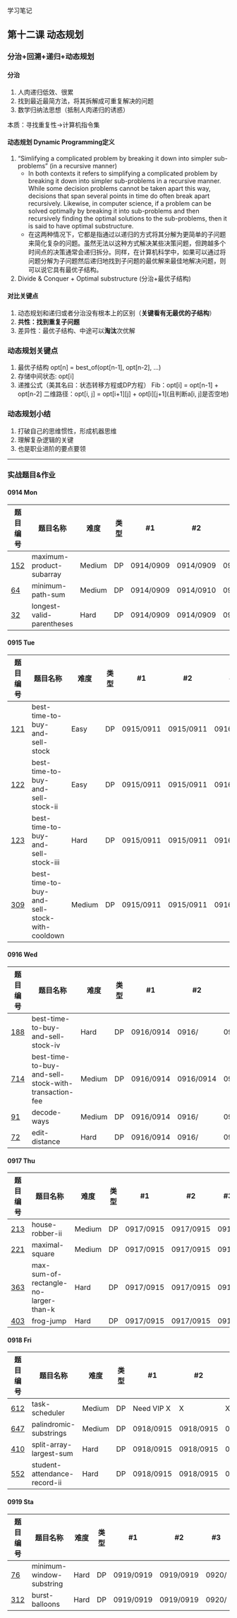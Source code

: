 学习笔记

## 第十二课 动态规划

### 分治+回溯+递归+动态规划

#### 分治
1. 人肉递归低效、很累
2. 找到最近最简方法，将其拆解成可重复解决的问题
3. 数学归纳法思想（抵制人肉递归的诱惑）

本质：寻找重复性->计算机指令集

#### 动态规划 Dynamic Programming定义
1. “Simlifying a complicated problem by breaking it down into simpler sub-problems” (in a recursive manner)
   - In both contexts it refers to simplifying a complicated problem by breaking it down into simpler sub-problems in a recursive manner. While some decision problems cannot be taken apart this way, decisions that span several points in time do often break apart recursively. Likewise, in computer science, if a problem can be solved optimally by breaking it into sub-problems and then recursively finding the optimal solutions to the sub-problems, then it is said to have optimal substructure.
   - 在这两种情况下，它都是指通过以递归的方式将其分解为更简单的子问题来简化复杂的问题。虽然无法以这种方式解决某些决策问题，但跨越多个时间点的决策通常会递归拆分。同样，在计算机科学中，如果可以通过将问题分解为子问题然后递归地找到子问题的最优解来最佳地解决问题，则可以说它具有最优子结构。
2. Divide & Conquer + Optimal substructure (分治+最优子结构)

#### 对比关键点
1. 动态规划和递归或者分治没有根本上的区别（**关键看有无最优的子结构**）
2. **共性：找到重复子问题**
3. 差异性：最优子结构、中途可以**淘汰**次优解

### 动态规划关键点
1. 最优子结构 opt[n] = best_of(opt[n-1], opt[n-2], ...)
2. 存储中间状态: opt[i]
3. 递推公式（美其名曰：状态转移方程或DP方程）
 Fib：opt[i] = opt[n-1] + opt[n-2]
 二维路径：opt[i, j] = opt[i+1][j] + opt[i][j+1](且判断a[i, j]是否空地)
 
### 动态规划小结
1. 打破自己的思维惯性，形成机器思维
2. 理解复杂逻辑的关键
3. 也是职业进阶的要点要领

---

### 实战题目&作业

#### 0914 Mon
|题目编号| 题目名称   | 难度  | 类型 | #1  | #2 | #3 | #4 | #5  |
|------ | ----      | ---- | ----|----                |----  |----  |----| ---- |
|[152](https://leetcode.com/problems/maximum-product-subarray/)|maximum-product-subarray |Medium|DP|0914/0909|0914/0909|0915/0915|0922/ | |
|[64](https://leetcode.com/problems/minimum-path-sum/)         |minimum-path-sum         |Medium|DP|0914/0909|0914/0910|0915/0915|0922/ | |
|[32](https://leetcode.com/problems/longest-valid-parentheses/)|longest-valid-parentheses|Hard  |DP|0914/0909|0914/0909|0915/0915|0922/ | |

#### 0915 Tue
|题目编号| 题目名称   | 难度  | 类型 | #1  | #2 | #3 | #4 | #5  |
|------ | ----      | ---- | ----|----                |----  |----  |----| ---- |
|[121](https://leetcode.com/problems/best-time-to-buy-and-sell-stock/)    |best-time-to-buy-and-sell-stock |Easy |DP |0915/0911|0915/0911|0916/0916|0923/ | |
|[122](https://leetcode.com/problems/best-time-to-buy-and-sell-stock-ii/) |best-time-to-buy-and-sell-stock-ii |Easy |DP |0915/0911|0915/0911|0916/0916|0923/ | |
|[123](https://leetcode.com/problems/best-time-to-buy-and-sell-stock-iii/)|best-time-to-buy-and-sell-stock-iii |Hard |DP |0915/0911|0915/0911|0916/0916|0923/ | |
|[309](https://leetcode.com/problems/best-time-to-buy-and-sell-stock-with-cooldown/)|best-time-to-buy-and-sell-stock-with-cooldown |Medium |DP |0915/0911|0915/0911|0916/0916|0923/ | |

#### 0916 Wed
|题目编号| 题目名称   | 难度  | 类型 | #1  | #2 | #3 | #4 | #5  |
|------ | ----      | ---- | ----|----                |----  |----  |----| ---- |
|[188](https://leetcode.com/problems/best-time-to-buy-and-sell-stock-iv/)|best-time-to-buy-and-sell-stock-iv |Hard |DP |0916/0914|0916/ |0917/ |0924/ | |
|[714](https://leetcode.com/problems/best-time-to-buy-and-sell-stock-with-transaction-fee/)|best-time-to-buy-and-sell-stock-with-transaction-fee |Medium |DP |0916/0914|0916/0914|0917/0917|0924/ | |
|[91](https://leetcode.com/problems/decode-ways/)    |decode-ways  |Medium|DP|0916/0914|0916/ |0917/ |0924/ | |
|[72](https://leetcode.com/problems/edit-distance/)  |edit-distance|Hard  |DP|0916/0914|0916/ |0917/ |0924/ | |

#### 0917 Thu
|题目编号| 题目名称   | 难度  | 类型 | #1  | #2 | #3 | #4 | #5  |
|------ | ----      | ---- | ----|----                |----  |----  |----| ---- |
|[213](https://leetcode.com/problems/house-robber-ii/)|house-robber-ii|Medium|DP|0917/0915|0917/0915|0918/ |0925/ | |
|[221](https://leetcode.com/problems/maximal-square/) |maximal-square |Medium|DP|0917/0915|0917/0915|0918/ |0925/ | |
|[363](https://leetcode.com/problems/max-sum-of-rectangle-no-larger-than-k/)|max-sum-of-rectangle-no-larger-than-k|Hard |DP |0917/0915|0917/0915|0918/ |0925/ | |
|[403](https://leetcode.com/problems/frog-jump/)      |frog-jump  |Hard |DP |0917/0915|0917/0915|0918/ |0925/ | |

#### 0918 Fri
|题目编号| 题目名称   | 难度  | 类型 | #1  | #2 | #3 | #4 | #5  |
|------ | ----      | ---- | ----|----                |----  |----  |----| ---- |
|[612](https://leetcode.com/problems/task-scheduler/)         |task-scheduler        |Medium|DP|Need VIP X|X |X |X |X |
|[647](https://leetcode.com/problems/palindromic-substrings/) |palindromic-substrings|Medium|DP|0918/0915|0918/0915|0919/ |0926/ | |
|[410](https://leetcode.com/problems/split-array-largest-sum/)|split-array-largest-sum|Hard |DP|0918/0915|0918/0915|0919/ |0926/ | |
|[552](https://leetcode.com/problems/student-attendance-record-ii/)|student-attendance-record-ii|Hard|DP|0918/0915|0918/0915|0919/ |0926/ | |


#### 0919 Sta
|题目编号| 题目名称   | 难度  | 类型 | #1  | #2 | #3 | #4 | #5  |
|------ | ----      | ---- | ----|----                |----  |----  |----| ---- |
|[76](https://leetcode.com/problems/minimum-window-substring/)|minimum-window-substring|Hard|DP|0919/0919|0919/0919|0920/ |0927/ | |
|[312](https://leetcode.com/problems/burst-balloons/)         |burst-balloons          |Hard|DP|0919/0919|0919/0919|0920/ |0927/ | |

